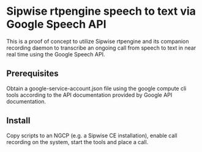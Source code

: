 # Sipwise rtpengine speech to text via Google Speech API

This is a proof of concept to utilize Sipwise rtpengine and its companion recording daemon to
transcribe an ongoing call from speech to text in near real time using the Google Speech API.

## Prerequisites

Obtain a google-service-account.json file using the google compute cli tools according to the API
documentation provided by Google API documentation.

## Install

Copy scripts to an NGCP (e.g. a Sipwise CE installation), enable call recording on the system,
start the tools and place a call.
